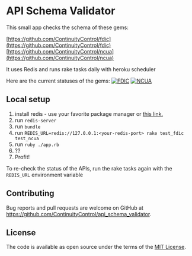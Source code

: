 # API Schema Validator

This small app checks the schema of these gems:

[https://github.com/ContinuityControl/fdic](https://github.com/ContinuityControl/fdic)
[https://github.com/ContinuityControl/ncua](https://github.com/ContinuityControl/ncua)

It uses Redis and runs rake tasks daily with heroku scheduler

Here are the current statuses of the gems:
[![FDIC](http://cc-api-schema-validator.herokuapp.com/fdic/badge)](http://cc-api-schema-validator.herokuapp.com/fdic/status)
[![NCUA](http://cc-api-schema-validator.herokuapp.com/ncua/badge)](http://cc-api-schema-validator.herokuapp.com/ncua/status)


## Local setup


1. install redis - use your favorite package manager or [this link.](http://redis.io/download)
2. run `redis-server`
3. run `bundle`
4. run `REDIS_URL=redis://127.0.0.1:<your-redis-port> rake test_fdic test_ncua`
5. run `ruby ./app.rb`
6. ??
7. Profit!

To re-check the status of the APIs, run the rake tasks again with the `REDIS_URL` environment variable

## Contributing

Bug reports and pull requests are welcome on GitHub at https://github.com/ContinuityControl/api_schema_validator.

## License

The code is available as open source under the terms of the [MIT License](http://opensource.org/licenses/MIT).

